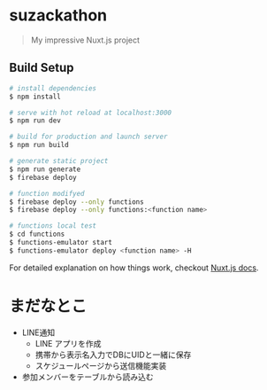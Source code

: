 # suzackathon

> My impressive Nuxt.js project

## Build Setup

``` bash
# install dependencies
$ npm install

# serve with hot reload at localhost:3000
$ npm run dev

# build for production and launch server
$ npm run build

# generate static project
$ npm run generate
$ firebase deploy

# function modifyed
$ firebase deploy --only functions
$ firebase deploy --only functions:<function name>

# functions local test
$ cd functions
$ functions-emulator start
$ functions-emulator deploy <function name> -H

```

For detailed explanation on how things work, checkout [Nuxt.js docs](https://nuxtjs.org).



# まだなとこ
- LINE通知
  - LINE アプリを作成
  - 携帯から表示名入力でDBにUIDと一緒に保存
  - スケジュールページから送信機能実装
- 参加メンバーをテーブルから読み込む